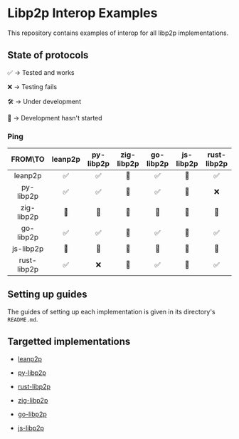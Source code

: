 # Libp2p Interop Examples

This repository contains examples of interop for all libp2p implementations.

## State of protocols

✅ -> Tested and works

❌ -> Testing fails

🛠️ -> Under development

🚧 -> Development hasn't started

### Ping

|   FROM\TO  | leanp2p | py-libp2p | zig-libp2p | go-libp2p | js-libp2p | rust-libp2p |
|:----------:|:-------:|:---------:|:----------:|:---------:|:---------:|:---------:|
| leanp2p    |    ✅    |     ✅     |      🚧     |     ✅     |     🚧     |     ✅     |
| py-libp2p  |    ✅    |     ✅     |      🚧     |     ✅     |     🚧     |     ❌     |
| zig-libp2p |    🚧    |     🚧     |      🚧     |     🚧     |     🚧     |     🚧     |
| go-libp2p  |    ✅    |     ✅     |      🚧     |     ✅     |     🚧     |     ✅     |
| js-libp2p  |    🚧    |     🚧     |      🚧     |     🚧     |     🚧     |     🚧     |
| rust-libp2p  |    ✅    |     ❌     |      🚧     |     ✅     |     🚧     |     ✅     |

## Setting up guides

The guides of setting up each implementation is given in its directory's `README.md`.

## Targetted implementations

- [leanp2p](https://github.com/qdrvm/leanp2p)

- [py-libp2p](https://github.com/libp2p/py-libp2p)

- [rust-libp2p](https://github.com/libp2p/rust-libp2p)

- [zig-libp2p](https://github.com/MarcoPolo/zig-libp2p)

- [go-libp2p](https://github.com/libp2p/go-libp2p)

- [js-libp2p](https://github.com/libp2p/js-libp2p)